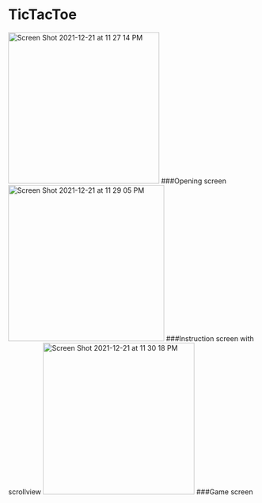 # TicTacToe
<img width="305" alt="Screen Shot 2021-12-21 at 11 27 14 PM" src="https://user-images.githubusercontent.com/74018027/147035552-1b436fe2-06e3-41ce-8419-27457ceec4e1.png">
###Opening screen
<img width="315" alt="Screen Shot 2021-12-21 at 11 29 05 PM" src="https://user-images.githubusercontent.com/74018027/147035706-57feeacf-c40e-46a7-ad73-e6ee22cb2975.png">
###Instruction screen with scrollview <img width="306" alt="Screen Shot 2021-12-21 at 11 30 18 PM" src="https://user-images.githubusercontent.com/74018027/147035792-ae441ce0-aa08-48a6-9573-4ef853298968.png">
###Game screen
